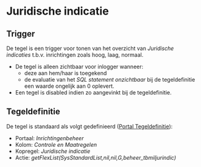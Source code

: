 # Juridische indicatie

## Trigger

De tegel is een trigger voor tonen van het overzicht van _Juridische indicaties_ t.b.v. inrichtingen zoals hoog, laag, normaal.

- De tegel is alleen zichtbaar voor inlogger wanneer:
  - deze aan hem/haar is toegekend
  - de evaluatie van het _SQL statement onzichtbaar_ bij de tegeldefinitie een waarde ongelijk aan 0 oplevert.
- Een tegel is disabled indien zo aangevinkt bij de tegeldefinitie.

## Tegeldefinitie

De tegel is standaard als volgt gedefinieerd ([Portal Tegeldefinitie](/instellen_inrichten/portaldefinitie/portal_tegel.md)):

- Portaal: _Inrichtingenbeheer_
- Kolom: _Controle en Maatregelen_
- Kopregel: _Juridische indicatie_
- Actie: _getFlexList(SysStandardList,nil,nil,G,beheer_tbmiljurindic)_

